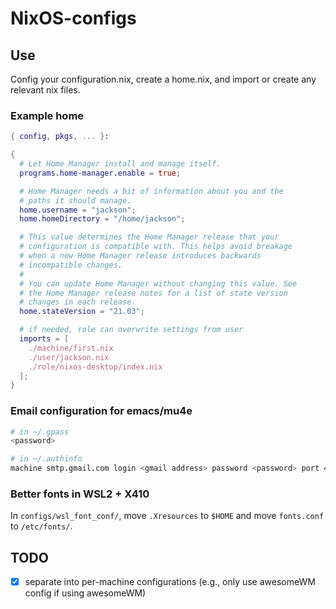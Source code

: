 # NixOS-configs

## Use
Config your configuration.nix, create a home.nix, and import or create any relevant nix files.

### Example home
```nix
{ config, pkgs, ... }:

{
  # Let Home Manager install and manage itself.
  programs.home-manager.enable = true;

  # Home Manager needs a bit of information about you and the
  # paths it should manage.
  home.username = "jackson";
  home.homeDirectory = "/home/jackson";

  # This value determines the Home Manager release that your
  # configuration is compatible with. This helps avoid breakage
  # when a new Home Manager release introduces backwards
  # incompatible changes.
  #
  # You can update Home Manager without changing this value. See
  # the Home Manager release notes for a list of state version
  # changes in each release.
  home.stateVersion = "21.03";

  # if needed, role can overwrite settings from user
  imports = [
    ./machine/first.nix
    ./user/jackson.nix
    ./role/nixos-desktop/index.nix
  ];
}
```

### Email configuration for emacs/mu4e
```bash
# in ~/.gpass
<password>

# in ~/.authinfo
machine smtp.gmail.com login <gmail address> password <password> port 465
```

### Better fonts in WSL2 + X410
In ``configs/wsl_font_conf/``, move ``.Xresources`` to ``$HOME`` and move ``fonts.conf`` to ``/etc/fonts/``.

## TODO
- [x] separate into per-machine configurations (e.g., only use awesomeWM config if using awesomeWM)
